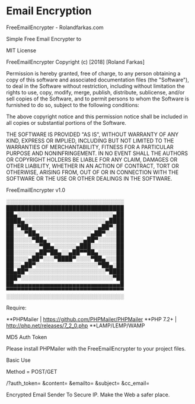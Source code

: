 # Email Encryption
FreeEmailEncrypter - Rolandfarkas.com

Simple Free Email Encrypter to 

MIT License

FreeEmailEncrypter Copyright (c) [2018] [Roland Farkas]

Permission is hereby granted, free of charge, to any person obtaining a copy
of this software and associated documentation files (the "Software"), to deal
in the Software without restriction, including without limitation the rights
to use, copy, modify, merge, publish, distribute, sublicense, and/or sell
copies of the Software, and to permit persons to whom the Software is
furnished to do so, subject to the following conditions:

The above copyright notice and this permission notice shall be included in all
copies or substantial portions of the Software.

THE SOFTWARE IS PROVIDED "AS IS", WITHOUT WARRANTY OF ANY KIND, EXPRESS OR
IMPLIED, INCLUDING BUT NOT LIMITED TO THE WARRANTIES OF MERCHANTABILITY,
FITNESS FOR A PARTICULAR PURPOSE AND NONINFRINGEMENT. IN NO EVENT SHALL THE
AUTHORS OR COPYRIGHT HOLDERS BE LIABLE FOR ANY CLAIM, DAMAGES OR OTHER
LIABILITY, WHETHER IN AN ACTION OF CONTRACT, TORT OR OTHERWISE, ARISING FROM,
OUT OF OR IN CONNECTION WITH THE SOFTWARE OR THE USE OR OTHER DEALINGS IN THE
SOFTWARE.

FreeEmailEncrypter v1.0

░░░░░░░░░░░░░░░░░░░░░░░░░░░░░░░░
████████████████████████████████
██▄░░░░░░░░░░░░░░░░░░░░░░░░░░▄██
████▄░░░░░░░░░░░░░░░░░░░░░░▄████
██░▀██▄░░░░░░░░░░░░░░░░░░▄██▀░██
██░░░▀██▄░░░░░░░░░░░░░░▄██▀░░░██
██░░░░░▀██▄░░░░░░░░░░▄██▀░░░░░██
██░░░░░░░▀██▄░░░░░░▄███░░░░░░░██
██░░░░░░▄██▀██▄░░▄██▀▀██▄░░░░░██
██░░░░▄██▀░░░▀████▀░░░░▀██▄░░░██
██░░▄██▀░░░░░░░░░░░░░░░░░▀██▄░██
██▄██▀░░░░░░░░░░░░░░░░░░░░░▀████
███▀░░░░░░░░░░░░░░░░░░░░░░░░░▀██
██▄▄▄▄▄▄▄▄▄▄▄▄▄▄▄▄▄▄▄▄▄▄▄▄▄▄▄▄▄█
▀▀▀▀▀▀▀▀▀▀▀▀▀▀▀▀▀▀▀▀▀▀▀▀▀▀▀▀▀▀▀▀
░░░░░░░░░░░░░░░░░░░░░░░░░░░░░░░░

Require:

**PHPMailer  |   https://github.com/PHPMailer/PHPMailer
**PHP 7.2+   |   http://php.net/releases/7_2_0.php
**LAMP/LEMP/WAMP

MD5 Auth Token

<?echo md5("Anything");?>

Please install PHPMailer with the FreeEmailEncrypter to your project files. 


Basic Use 

Method = POST/GET

/?auth_token=
&content=
&emailto=
&subject=
&cc_email=

Encrypted Email Sender To Secure IP. Make the Web a safer place. 
